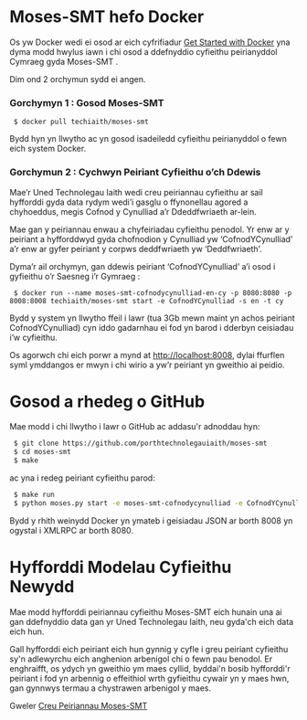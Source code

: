 # Moses-SMT hefo Docker

Os yw Docker wedi ei osod ar eich cyfrifiadur [Get Started with Docker](https://docs.docker.com/windows/) yna dyma modd hwylus iawn i chi osod a ddefnyddio cyfieithu peirianyddol Cymraeg gyda Moses-SMT . 

Dim ond 2 orchymun sydd ei angen.

### Gorchymyn 1 : Gosod Moses-SMT 

```
 $ docker pull techiaith/moses-smt
```

Bydd hyn yn llwytho ac yn gosod isadeiledd cyfieithu peirianyddol o fewn eich system Docker.

### Gorchymun 2 : Cychwyn Peiriant Cyfieithu o’ch Ddewis

Mae’r Uned Technolegau Iaith wedi creu peiriannau cyfieithu ar sail hyfforddi gyda data rydym wedi’i gasglu o ffynonellau agored a chyhoeddus, megis Cofnod y Cynulliad a’r Ddeddfwriaeth ar-lein.

Mae gan y peiriannau enwau a chyfeiriadau cyfieithu penodol. Yr enw ar y peiriant a hyfforddwyd gyda chofnodion y Cynulliad yw ‘CofnodYCynulliad’ a’r enw ar gyfer peiriant y corpws deddfwriaeth yw ‘Deddfwriaeth’.

Dyma’r ail orchymyn, gan ddewis peiriant ‘CofnodYCynulliad’ a’i osod i gyfieithu o’r Saesneg i’r Gymraeg :

```
 $ docker run --name moses-smt-cofnodycynulliad-en-cy -p 8080:8080 -p 8008:8008 techiaith/moses-smt start -e CofnodYCynulliad -s en -t cy
```

Bydd y system yn llwytho ffeil i lawr (tua 3Gb mewn maint yn achos peiriant CofnodYCynulliad) cyn iddo gadarnhau ei fod yn barod i dderbyn ceisiadau i’w cyfieithu.

Os agorwch chi eich porwr a mynd at [http://localhost:8008](http://localhost:8008), dylai ffurflen syml ymddangos er mwyn i chi wirio a yw’r peiriant yn gweithio ai peidio.


# Gosod a rhedeg o GitHub

Mae modd i chi llwytho i lawr o GitHub ac addasu'r adnoddau hyn:

```sh
 $ git clone https://github.com/porthtechnolegauiaith/moses-smt
 $ cd moses-smt
 $ make
```

ac yna i redeg peiriant cyfieithu parod:

```sh
 $ make run
 $ python moses.py start -e moses-smt-cofnodycynulliad -e CofnodYCynulliad -s en -t cy
```

Bydd y rhith weinydd Docker yn ymateb i geisiadau JSON ar borth 8008 yn ogystal i XMLRPC ar borth 8080.

# Hyfforddi Modelau Cyfieithu Newydd 

Mae modd hyfforddi peiriannau cyfieithu Moses-SMT eich hunain una ai gan ddefnyddio data gan yr Uned Technolegau Iaith, neu gyda'ch eich data eich hun.

Gall hyfforddi eich peiriant eich hun gynnig y cyfle i greu peiriant cyfieithu sy'n adlewyrchu eich anghenion arbenigol chi o fewn pau benodol. Er enghraifft, os ydych yn gweithio ym maes cyllid, byddai'n bosib hyfforddi'r peiriant i fod yn arbennig o effeithiol wrth gyfieithu cywair yn y maes hwn, gan gynnwys termau a chystrawen arbenigol y maes. 

Gweler [Creu Peiriannau Moses-SMT](https://github.com/PorthTechnolegauIaith/moses-smt/blob/master/docs/Hyfforddi.md)
